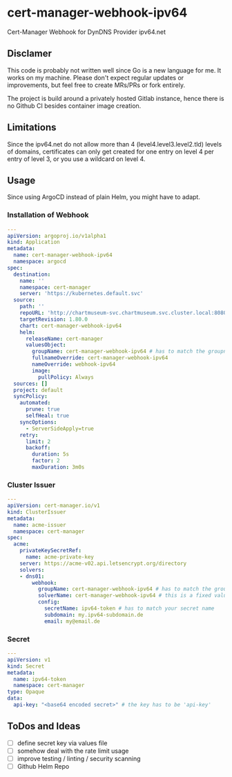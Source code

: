 # cert-manager-webhook-ipv64

Cert-Manager Webhook for DynDNS Provider ipv64.net

## Disclamer

This code is probably not written well since Go is a new language for me.
It works on my machine.
Please don't expect regular updates or improvements,
but feel free to create MRs/PRs or fork entirely.

The project is build around a privately hosted Gitlab instance,
hence there is no Github CI besides container image creation.

## Limitations

Since the ipv64.net do not allow more than 4 (level4.level3.level2.tld) levels of domains,
certificates can only get created for one entry on level 4 per entry of level 3,
or you use a wildcard on level 4.

## Usage

Since using ArgoCD instead of plain Helm, you might have to adapt.

### Installation of Webhook

```yaml
---
apiVersion: argoproj.io/v1alpha1
kind: Application
metadata:
  name: cert-manager-webhook-ipv64
  namespace: argocd
spec:
  destination:
    name: ''
    namespace: cert-manager
    server: 'https://kubernetes.default.svc'
  source:
    path: ''
    repoURL: 'http://chartmuseum-svc.chartmuseum.svc.cluster.local:8080' # has to match you Helm repo
    targetRevision: 1.80.0
    chart: cert-manager-webhook-ipv64
    helm:
      releaseName: cert-manager
      valuesObject:
        groupName: cert-manager-webhook-ipv64 # has to match the groupname from Issuer
        fullnameOverride: cert-manager-webhook-ipv64
        nameOverride: webhook-ipv64
        image:
          pullPolicy: Always
  sources: []
  project: default
  syncPolicy:
    automated:
      prune: true
      selfHeal: true
    syncOptions:
      - ServerSideApply=true
    retry:
      limit: 2
      backoff:
        duration: 5s
        factor: 2
        maxDuration: 3m0s
```

### Cluster Issuer

```yaml
---
apiVersion: cert-manager.io/v1
kind: ClusterIssuer
metadata:
  name: acme-issuer
  namespace: cert-manager
spec:
  acme:
    privateKeySecretRef:
      name: acme-private-key
    server: https://acme-v02.api.letsencrypt.org/directory
    solvers:
    - dns01:
        webhook:
          groupName: cert-manager-webhook-ipv64 # has to match the groupname from values file
          solverName: cert-manager-webhook-ipv64 # this is a fixed value
          config:
            secretName: ipv64-token # has to match your secret name
            subdomain: my.ipv64-subdomain.de
            email: my@email.de
```

### Secret

```yaml
---
apiVersion: v1
kind: Secret
metadata:
  name: ipv64-token
  namespace: cert-manager
type: Opaque
data:
  api-key: "<base64 encoded secret>" # the key has to be 'api-key'
```

## ToDos and Ideas

- [ ] define secret key via values file
- [ ] somehow deal with the rate limit usage
- [ ] improve testing / linting / security scanning
- [ ] Github Helm Repo